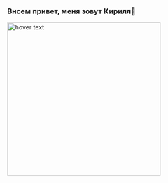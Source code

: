 ### Внсем привет, меня зовут Кирилл👋
<img src="http://s1.iconbird.com/ico/2013/6/289/w512h5121371656117html5.png" width="350" title="hover text">

<!--
**kiars1/kiars1** is a ✨ _special_ ✨ repository because its `README.md` (this file) appears on your GitHub profile.

Here are some ideas to get you started:

- 🔭 I’m currently working on ...
- 🌱 I’m currently learning ...
- 👯 I’m looking to collaborate on ...
- 🤔 I’m looking for help with ...
- 💬 Ask me about ...
- 📫 How to reach me: ...
- 😄 Pronouns: ...
- ⚡ Fun fact: ...
-->
